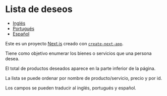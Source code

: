# Lista de deseos

- [Inglés](README.md)
- [Portugués](README.pt.md)
- [Español](README.es.md)

Este es un proyecto [Next.js](https://nextjs.org/) creado con [`create-next-app`](https://github.com/vercel/next.js/tree/canary/packages/create-next-app).

Tiene como objetivo enumerar los bienes o servicios que una persona desea.

El total de productos deseados aparece en la parte inferior de la página.

La lista se puede ordenar por nombre de producto/servicio, precio y por id.

Los campos se pueden traducir al inglés, portugués y español.
